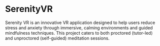 # SerenityVR
Serenity VR is an innovative VR application designed to help users reduce stress and anxiety through immersive, calming environments and guided mindfulness techniques. This project caters to both proctored (tutor-led) and unproctored (self-guided) meditation sessions.
